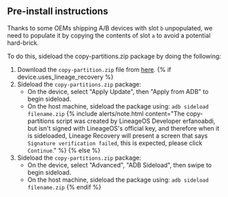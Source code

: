 ## Pre-install instructions

Thanks to some OEMs shipping A/B devices with slot `b` unpopulated, we need to populate it by copying the contents of slot `a` to avoid a potential hard-brick.

To do this, sideload the copy-partitions.zip package by doing the following:
1. Download the `copy-partition.zip` file from [here](https://androidfilehost.com/?fid=4349826312261678890).
{% if device.uses_lineage_recovery %}
2. Sideload the `copy-partitions.zip` package:
    * On the device, select "Apply Update", then "Apply from ADB" to begin sideload.
    * On the host machine, sideload the package using: `adb sideload filename.zip`
    {% include alerts/note.html content="The copy-partitions script was created by LineageOS Developer erfanoabdi, but isn't signed with LineageOS's official key, and therefore when it is sideloaded, Lineage Recovery  will present a screen that says `Signature verification failed`, this is expected, please click `Continue`." %}
{% else %}
2. Sideload the `copy-partitions.zip` package:
    * On the device, select "Advanced", "ADB Sideload", then swipe to begin sideload.
    * On the host machine, sideload the package using: `adb sideload filename.zip`
{% endif %}
